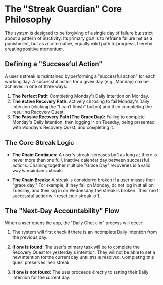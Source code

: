 # The "Streak Guardian" Core Philosophy
The system is designed to be forgiving of a single day of failure but strict about a pattern of inactivity. Its primary goal is to reframe failure not as a punishment, but as an alternative, equally valid path to progress, thereby creating positive momentum.

## Defining a "Successful Action"
A user's streak is maintained by performing a "successful action" for each working day. A successful action for a given day (e.g., Monday) can be achieved in one of three ways:

1. **The Perfect Path:** Completing Monday's Daily Intention on Monday.
2. **The Active Recovery Path:** Actively choosing to fail Monday's Daily Intention (clicking the "I can't finish" button) and then completing the resulting Recovery Quest.
3. **The Passive Recovery Path (The Grace Day):** Failing to complete Monday's Daily Intention, then logging in on Tuesday, being presented with Monday's Recovery Quest, and completing it.

## The Core Streak Logic
* **The Chain Continues:** A user's streak increases by 1 as long as there is never more than one full, inactive calendar day between successful actions. Chaining together multiple "Grace Day" recoveries is a valid way to maintain a streak.

* **The Chain Breaks:** A streak is considered broken if a user misses their "grace day." For example, if they fail on Monday, do not log in at all on Tuesday, and then log in on Wednesday, the streak is broken. Their next successful action will reset their streak to 1.

## The "Next-Day Accountability" Flow
When a user opens the app, the "Daily Check-in" process will occur:

1. The system will first check if there is an incomplete Daily Intention from the previous day.

2. **If one is found:** The user's primary task will be to complete the Recovery Quest for yesterday's intention. They will not be able to set a new intention for the current day until this is resolved. Completing this quest preserves their streak.

3. **If one is not found:** The user proceeds directly to setting their Daily Intention for the current day.
